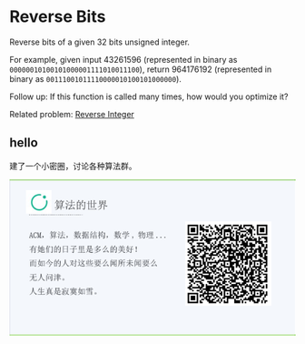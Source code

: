# Reverse Bits


Reverse bits of a given 32 bits unsigned integer.

For example, given input 43261596 (represented in binary as `00000010100101000001111010011100`), return 964176192 (represented in binary as `00111001011110000010100101000000`).

Follow up:
If this function is called many times, how would you optimize it?

Related problem: [Reverse Integer][reverse-integer]

[reverse-integer]: reverse-integer.md

## hello

建了一个小密圈，讨论各种算法群。  

![小密圈](/images/suanfa_xiaomiquan.jpg)

